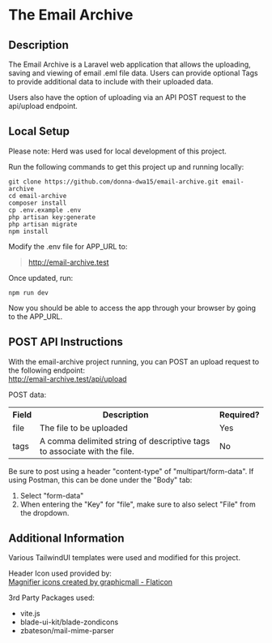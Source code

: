 # The Email Archive

## Description

The Email Archive is a Laravel web application that allows the uploading, saving and viewing of email .eml file data.  Users can provide optional Tags to provide additional data to include with their uploaded data.

Users also have the option of uploading via an API POST request to the api/upload endpoint.

## Local Setup

Please note:  Herd was used for local development of this project.

Run the following commands to get this project up and running locally:
```
git clone https://github.com/donna-dwa15/email-archive.git email-archive
cd email-archive
composer install
cp .env.example .env
php artisan key:generate
php artisan migrate
npm install
```


Modify the .env file for APP_URL to:
> http://email-archive.test


Once updated, run:
```
npm run dev
```

Now you should be able to access the app through your browser by going to the APP_URL.


## POST API Instructions

With the email-archive project running, you can POST an upload request to the following endpoint:<br/>
http://email-archive.test/api/upload

POST data:
<table>
    <tr><th>Field</th><th>Description</th><th>Required?</th></tr>
    <tr><td>file</td><td>The file to be uploaded</td><td>Yes</td></tr>
    <tr><td>tags</td><td>A comma delimited string of descriptive tags to associate with the file.</td><td>No</td></tr>
</table>

Be sure to post using a header "content-type" of "multipart/form-data".
If using Postman, this can be done under the "Body" tab:  
1.  Select "form-data" 
2.  When entering the "Key" for "file", make sure to also select "File" from the dropdown.

## Additional Information

Various TailwindUI templates were used and modified for this project.

Header Icon used provided by:<br/>
<a href="https://www.flaticon.com/free-icons/magnifier" title="magnifier icons">Magnifier icons created by graphicmall - Flaticon</a>

3rd Party Packages used:
- vite.js
- blade-ui-kit/blade-zondicons
- zbateson/mail-mime-parser
